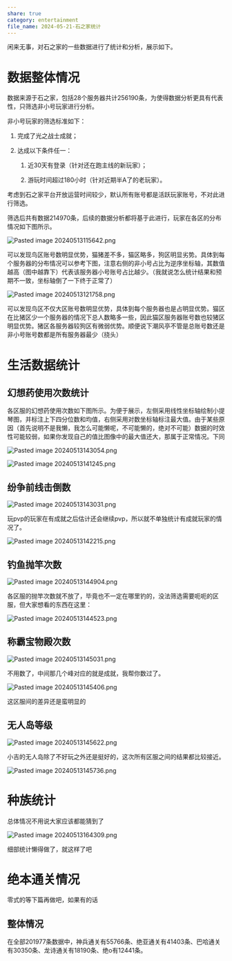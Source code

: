 ```yaml
---  
share: true  
category: entertainment  
file_name: 2024-05-21-石之家统计  
---  
```

  
闲来无事，对石之家的一些数据进行了统计和分析，展示如下。  
  
# 数据整体情况  
  
数据来源于石之家，包括28个服务器共计256190条，为使得数据分析更具有代表性，只筛选非小号玩家进行分析。  
  
非小号玩家的筛选标准如下：  
  
1. 完成了光之战士成就；  
2. 达成以下条件任一：  
	1. 近30天有登录（针对还在跑主线的新玩家）；  
	2. 游玩时间超过180小时（针对近期半A了的老玩家）。  
  
考虑到石之家平台开放运营时间较少，默认所有账号都是活跃玩家账号，不对此进行筛选。  
  
筛选后共有数据214970条，后续的数据分析都将基于此进行，玩家在各区的分布情况如下图所示。  
  
![Pasted image 20240513115642.png](../img/Pasted%20image%2020240513115642.png)  
  
可以发现鸟区账号数明显优势，猫猪差不多，猫区略多，狗区明显劣势。具体到每个服务器的分布情况可以参考下图，注意右侧的非小号占比为逆序坐标轴，其数值越高（图中越靠下）代表该服务器小号账号占比越少。（我就说怎么统计结果和预期不一致，坐标轴倒了一下终于正常了）  
  
![Pasted image 20240513121758.png](../img/Pasted%20image%2020240513121758.png)  
  
可以发现鸟区不仅大区账号数明显优势，具体到每个服务器也是占明显优势。猫区在比猪区少一个服务器的情况下总人数略多一些，因此猫区服务器账号数也较猪区明显优势。猪区各服务器较狗区有微弱优势。顺便说下潮风亭不管是总账号数还是非小号账号数都是所有服务器最少（挠头）  
  
# 生活数据统计  
  
## 幻想药使用次数统计  
  
各区服的幻想药使用次数如下图所示。为便于展示，左侧采用线性坐标轴绘制小提琴图，并标注上下四分位数和均值，右侧采用对数坐标轴标注最大值。由于某些原因（首先说明不是我懒，我怎么可能懒呢，不可能懒的，绝对不可能）数据的时效性可能较弱，如果你发现自己的值比图像中的最大值还大，那属于正常情况。下同  
  
![Pasted image 20240513143054.png](../img/Pasted%20image%2020240513143054.png)  
![Pasted image 20240513141245.png](../img/Pasted%20image%2020240513141245.png)  
  
## 纷争前线击倒数  
  
![Pasted image 20240513143031.png](../img/Pasted%20image%2020240513143031.png)  
  
玩pvp的玩家在有成就之后估计还会继续pvp，所以就不单独统计有成就玩家的情况了。  
  
![Pasted image 20240513142215.png](../img/Pasted%20image%2020240513142215.png)  
  
## 钓鱼抛竿次数  
  
![Pasted image 20240513144904.png](../img/Pasted%20image%2020240513144904.png)  
  
各区服的抛竿次数就不放了，毕竟也不一定在哪里钓的，没法筛选需要呃呃的区服，但大家想看的东西在这里：  
  
![Pasted image 20240513144523.png](../img/Pasted%20image%2020240513144523.png)  
  
  
## 称霸宝物殿次数  
  
![Pasted image 20240513145031.png](../img/Pasted%20image%2020240513145031.png)  
  
不用数了，中间那几个峰对应的就是成就，我帮你数过了。  
  
![Pasted image 20240513145406.png](../img/Pasted%20image%2020240513145406.png)  
  
这区服间的差异还是蛮明显的  
  
## 无人岛等级  
  
![Pasted image 20240513145622.png](../img/Pasted%20image%2020240513145622.png)  
  
小吉的无人岛除了不好玩之外还是挺好的，这次所有区服之间的结果都比较接近。  
  
![Pasted image 20240513145736.png](../img/Pasted%20image%2020240513145736.png)  
  
# 种族统计  
  
总体情况不用说大家应该都能猜到了  
  
![Pasted image 20240513164309.png](../img/Pasted%20image%2020240513164309.png)  
  
细部统计懒得做了，就这样了吧  
  
  
# 绝本通关情况  
  
零式的等下篇再做吧，如果有的话  
  
## 整体情况  
  
在全部201977条数据中，神兵通关有55766条、绝亚通关有41403条、巴哈通关有30350条、龙诗通关有18190条、绝o有12441条。  
  
  
